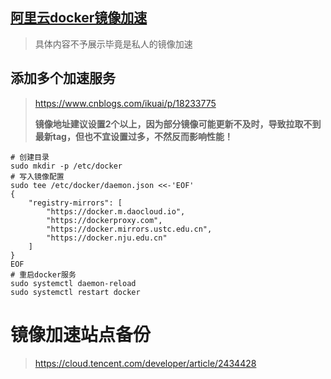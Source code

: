 ## [阿里云docker镜像加速](https://cr.console.aliyun.com/cn-shanghai/instances/mirrors)

> 具体内容不予展示毕竟是私人的镜像加速

##  添加多个加速服务

> https://www.cnblogs.com/ikuai/p/18233775
>
> **镜像地址建议设置2个以上，因为部分镜像可能更新不及时，导致拉取不到最新tag，但也不宜设置过多，不然反而影响性能！**

```shell
# 创建目录
sudo mkdir -p /etc/docker
# 写入镜像配置
sudo tee /etc/docker/daemon.json <<-'EOF'
{
    "registry-mirrors": [
        "https://docker.m.daocloud.io",
        "https://dockerproxy.com",
        "https://docker.mirrors.ustc.edu.cn",
        "https://docker.nju.edu.cn"
    ]
}
EOF
# 重启docker服务
sudo systemctl daemon-reload
sudo systemctl restart docker
```

# 镜像加速站点备份

> https://cloud.tencent.com/developer/article/2434428


